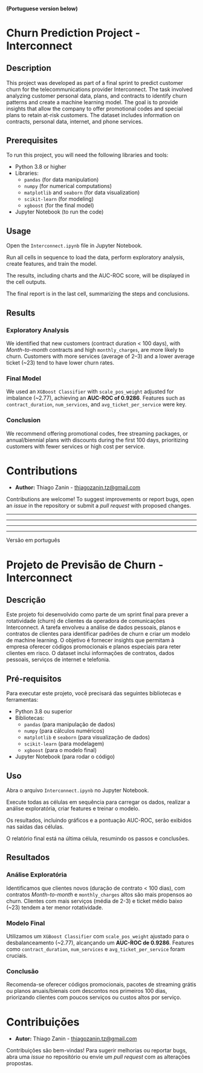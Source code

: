#### (Portuguese version below)

# Churn Prediction Project - Interconnect

## Description
This project was developed as part of a final sprint to predict customer churn for the telecommunications provider Interconnect. The task involved analyzing customer personal data, plans, and contracts to identify churn patterns and create a machine learning model. The goal is to provide insights that allow the company to offer promotional codes and special plans to retain at-risk customers. The dataset includes information on contracts, personal data, internet, and phone services.

## Prerequisites
To run this project, you will need the following libraries and tools:
- Python 3.8 or higher
- Libraries:
  - `pandas` (for data manipulation)
  - `numpy` (for numerical computations)
  - `matplotlib` and `seaborn` (for data visualization)
  - `scikit-learn` (for modeling)
  - `xgboost` (for the final model)
- Jupyter Notebook (to run the code)

## Usage

Open the `Interconnect.ipynb` file in Jupyter Notebook.

Run all cells in sequence to load the data, perform exploratory analysis, create features, and train the model.

The results, including charts and the AUC-ROC score, will be displayed in the cell outputs.

The final report is in the last cell, summarizing the steps and conclusions.

## Results

### Exploratory Analysis

We identified that new customers (contract duration < 100 days), with *Month-to-month* contracts and high `monthly_charges`, are more likely to churn. Customers with more services (average of 2–3) and a lower average ticket (~23) tend to have lower churn rates.

### Final Model

We used an `XGBoost Classifier` with `scale_pos_weight` adjusted for imbalance (~2.77), achieving an **AUC-ROC of 0.9286**. Features such as `contract_duration`, `num_services`, and `avg_ticket_per_service` were key.

### Conclusion

We recommend offering promotional codes, free streaming packages, or annual/biennial plans with discounts during the first 100 days, prioritizing customers with fewer services or high cost per service.

# Contributions

- **Author:** Thiago Zanin - thiagozanin.tz@gmail.com

Contributions are welcome! To suggest improvements or report bugs, open an *issue* in the repository or submit a *pull request* with proposed changes.


_____________________________________________________________________
_____________________________________________________________________
_____________________________________________________________________
_____________________________________________________________________

Versão em português

# Projeto de Previsão de Churn - Interconnect

## Descrição
Este projeto foi desenvolvido como parte de um sprint final para prever a rotatividade (churn) de clientes da operadora de comunicações Interconnect. A tarefa envolveu a análise de dados pessoais, planos e contratos de clientes para identificar padrões de churn e criar um modelo de machine learning. O objetivo é fornecer insights que permitam à empresa oferecer códigos promocionais e planos especiais para reter clientes em risco. O dataset inclui informações de contratos, dados pessoais, serviços de internet e telefonia.

## Pré-requisitos
Para executar este projeto, você precisará das seguintes bibliotecas e ferramentas:
- Python 3.8 ou superior
- Bibliotecas:
  - `pandas` (para manipulação de dados)
  - `numpy` (para cálculos numéricos)
  - `matplotlib` e `seaborn` (para visualização de dados)
  - `scikit-learn` (para modelagem)
  - `xgboost` (para o modelo final)
- Jupyter Notebook (para rodar o código)

## Uso

Abra o arquivo `Interconnect.ipynb` no Jupyter Notebook.

Execute todas as células em sequência para carregar os dados, realizar a análise exploratória, criar features e treinar o modelo.

Os resultados, incluindo gráficos e a pontuação AUC-ROC, serão exibidos nas saídas das células.

O relatório final está na última célula, resumindo os passos e conclusões.

## Resultados

### Análise Exploratória

Identificamos que clientes novos (duração de contrato < 100 dias), com contratos *Month-to-month* e `monthly_charges` altos são mais propensos ao churn. Clientes com mais serviços (média de 2-3) e ticket médio baixo (~23) tendem a ter menor rotatividade.

### Modelo Final

Utilizamos um `XGBoost Classifier` com `scale_pos_weight` ajustado para o desbalanceamento (~2.77), alcançando um **AUC-ROC de 0.9286**. Features como `contract_duration`, `num_services` e `avg_ticket_per_service` foram cruciais.

### Conclusão

Recomenda-se oferecer códigos promocionais, pacotes de streaming grátis ou planos anuais/bienais com descontos nos primeiros 100 dias, priorizando clientes com poucos serviços ou custos altos por serviço.

# Contribuições

- **Autor:** Thiago Zanin - thiagozanin.tz@gmail.com 

Contribuições são bem-vindas! Para sugerir melhorias ou reportar bugs, abra uma *issue* no repositório ou envie um *pull request* com as alterações propostas.
